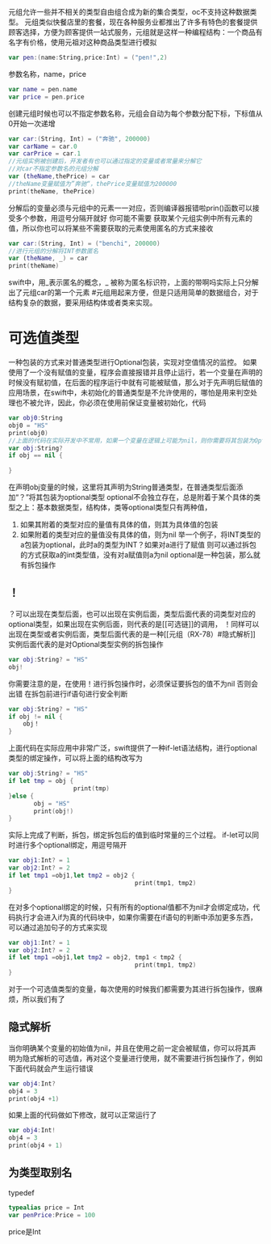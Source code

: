 元组允许一些并不相关的类型自由组合成为新的集合类型，oc不支持这种数据类型。
元组类似快餐店里的套餐，现在各种服务业都推出了许多有特色的套餐提供顾客选择，方便为顾客提供一站式服务，元组就是这样一种编程结构：一个商品有名字有价格，使用元祖对这种商品类型进行模拟
```swift
var pen:(name:String,price:Int) = ("pen!",2)
```
参数名称，name，price
```swift
var name = pen.name
var price = pen.price
```
创建元组时候也可以不指定参数名称，元组会自动为每个参数分配下标，下标值从0开始一次递增
```swift
var car:(String, Int) = ("奔驰", 200000)
var carName = car.0
var carPrice = car.1
//元组实例被创建后，开发者有也可以通过指定的变量或者常量来分解它
//对car不指定参数名的元组分解
var (theName,thePrice) = car
//theName变量赋值为”奔驰“，thePrice变量赋值为200000
print(theName, thePrice)
```
分解后的变量必须与元组中的元素一一对应，否则编译器报错啦prin()函数可以接受多个参数，用逗号分隔开就好
你可能不需要 获取某个元组实例中所有元素的值，所以你也可以将某些不需要获取的元素使用匿名的方式来接收
```swift
var car:(String, Int) = ("benchi", 200000)
//进行元组的分解将INT参数匿名
var (theName, _) = car
print(theName)
```
swift中，用_表示匿名的概念，_ 被称为匿名标识符，上面的带啊吗实际上只分解出了元组car的第一个元素
#元组用起来方便，但是只适用简单的数据组合，对于结构复杂的数据，要采用结构体或者类来实现。
# 可选值类型
一种包装的方式来对普通类型进行Optional包装，实现对空值情况的监控。
如果使用了一个没有赋值的变量，程序会直接报错并且停止运行，若一个变量在声明的时候没有赋初值，在后面的程序运行中就有可能被赋值，那么对于先声明后赋值的应用场景，在swift中，未初始化的普通类型是不允许使用的，哪怕是用来判空处理也不被允许，因此，你必须在使用前保证变量被初始化，代码
```swift
var obj0:String
obj0 = "HS"
print(obj0)
//上面的代码在实际开发中不常用，如果一个变量在逻辑上可能为nil，则你需要将其包装为Optional类型，改写代码如下
var obj:String?
if obj == nil {
			   
}
```
在声明obj变量的时候，这里将其声明为String普通类型，在普通类型后面添加“？”将其包装为optional类型
optional不会独立存在，总是附着于某个具体的类型之上：基本数据类型，结构体，类等optional类型只有两种值，
1. 如果其附着的类型对应的量值有具体的值，则其为具体值的包装
2. 如果附着的类型对应的量值没有具体的值，则为nil
举一个例子，将INT类型的a包装为optional，此时a的类型为INT？如果对a进行了赋值
则可以通过拆包的方式获取a的int类型值，没有对a赋值则a为nil
optional是一种包装，那么就有拆包操作
## ！
？可以出现在类型后面，也可以出现在实例后面，类型后面代表的词类型对应的optional类型，如果出现在实例后面，则代表的是[[可选链]]的调用，
！同样可以出现在类型或者实例后面，类型后面代表的是一种[[元组（RX-78）#隐式解析]]
实例后面代表的是对Optional类型实例的拆包操作
```swift
var obj:String? = "HS"
obj!
```
你需要注意的是，在使用！进行拆包操作时，必须保证要拆包的值不为nil
否则会出错
在拆包前进行if语句进行安全判断
```swift
var obj:String? = "HS"
if obj != nil {
	obj！
}
```
上面代码在实际应用中非常广泛，swift提供了一种if-let语法结构，进行optional类型的绑定操作，可以将上面的结构改写为
```swift
var obj:String? = "HS"
if let tmp = obj {
				  print(tmp)
}else {
	   obj = "HS"
	   print(obj!)
}
```
实际上完成了判断，拆包，绑定拆包后的值到临时常量的三个过程。
if-let可以同时进行多个optional绑定，用逗号隔开
```swift
var obj1:Int? = 1
var obj2:Int? = 2
if let tmp1 =obj1,let tmp2 = obj2 {
								   print(tmp1, tmp2)
}
```
在对多个optional绑定的时候，只有所有的optional值都不为nil才会绑定成功，代码执行才会进入if为真的代码块中，如果你需要在if语句的判断中添加更多东西，可以通过追加句子的方式来实现
```swift
var obj1:Int? = 1
var obj2:Int? = 2
if let tmp1 =obj1,let tmp2 = obj2, tmp1 < tmp2 {
								   print(tmp1, tmp2)
}
```
对于一个可选值类型的变量，每次使用的时候我们都需要为其进行拆包操作，很麻烦，所以我们有了
## 隐式解析
当你明确某个变量的初始值为nil，并且在使用之前一定会被赋值，你可以将其声明为隐式解析的可选值，再对这个变量进行使用，就不需要进行拆包操作了，例如下面代码就会产生运行错误
```swift
var obj4:Int?
obj4 = 3
print(obj4 +1)
```
如果上面的代码做如下修改，就可以正常运行了
```swift
var obj4:Int!
obj4 = 3
print(obj4 + 1)
```

## 为类型取别名
typedef
```swift
typealias price = Int
var penPrice:Price = 100
```
price是Int